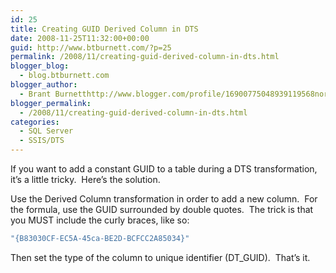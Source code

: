 ```yaml
---
id: 25
title: Creating GUID Derived Column in DTS
date: 2008-11-25T11:32:00+00:00
guid: http://www.btburnett.com/?p=25
permalink: /2008/11/creating-guid-derived-column-in-dts.html
blogger_blog:
  - blog.btburnett.com
blogger_author:
  - Brant Burnetthttp://www.blogger.com/profile/16900775048939119568noreply@blogger.com
blogger_permalink:
  - /2008/11/creating-guid-derived-column-in-dts.html
categories:
  - SQL Server
  - SSIS/DTS
---
```

If you want to add a constant GUID to a table during a DTS transformation, it&#8217;s a little tricky.  Here&#8217;s the solution.

Use the Derived Column transformation in order to add a new column.  For the formula, use the GUID surrounded by double quotes.  The trick is that you MUST include the curly braces, like so:

```cs
"{B83030CF-EC5A-45ca-BE2D-BCFCC2A85034}"
```

Then set the type of the column to unique identifier (DT_GUID).  That&#8217;s it.